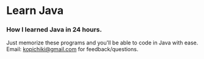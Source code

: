 # Learn Java
### How I learned Java in 24 hours.


Just memorize these programs and you'll be able to code in Java with ease.
Email: kopichiki@gmail.com for feedback/questions.
